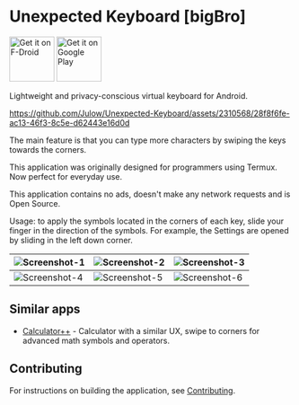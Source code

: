 # Unexpected Keyboard [bigBro]

[<img src="https://fdroid.gitlab.io/artwork/badge/get-it-on.png"
     alt="Get it on F-Droid"
     height="80">](https://f-droid.org/packages/juloo.keyboard2/)
[<img src="https://play.google.com/intl/en_us/badges/images/generic/en-play-badge.png"
     alt="Get it on Google Play"
     height="80">](https://play.google.com/store/apps/details?id=juloo.keyboard2)

Lightweight and privacy-conscious virtual keyboard for Android.

https://github.com/Julow/Unexpected-Keyboard/assets/2310568/28f8f6fe-ac13-46f3-8c5e-d62443e16d0d

The main feature is that you can type more characters by swiping the keys towards the corners.

This application was originally designed for programmers using Termux.
Now perfect for everyday use.

This application contains no ads, doesn't make any network requests and is Open Source.

Usage: to apply the symbols located in the corners of each key, slide your finger in the direction of the symbols. For example, the Settings are opened by sliding in the left down corner.

| <img src="/fastlane/metadata/android/en-US/images/phoneScreenshots/1.png" alt="Screenshot-1" /> | <img src="/fastlane/metadata/android/en-US/images/phoneScreenshots/2.png" alt="Screenshot-2"/> | <img src="/fastlane/metadata/android/en-US/images/phoneScreenshots/3.png" alt="Screenshot-3"/> |
| --- | --- | --- |
| <img src="/fastlane/metadata/android/en-US/images/phoneScreenshots/4.png" alt="Screenshot-4" /> | <img src="/fastlane/metadata/android/en-US/images/phoneScreenshots/5.png" alt="Screenshot-5" /> | <img src="/fastlane/metadata/android/en-US/images/phoneScreenshots/6.png" alt="Screenshot-6" /> |

## Similar apps
* [Calculator++](https://git.bubu1.eu/Bubu/android-calculatorpp) - Calculator with a similar UX, swipe to corners for advanced math symbols and operators.

## Contributing

For instructions on building the application, see
[Contributing](CONTRIBUTING.md).
